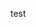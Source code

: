 <!--
title:   【GitHub Actions】ログ出力をグループ化する
tags:    GitHubActions,備忘録,初心者
id:      ab24d8e571587fa0ef13
private: true
-->
test